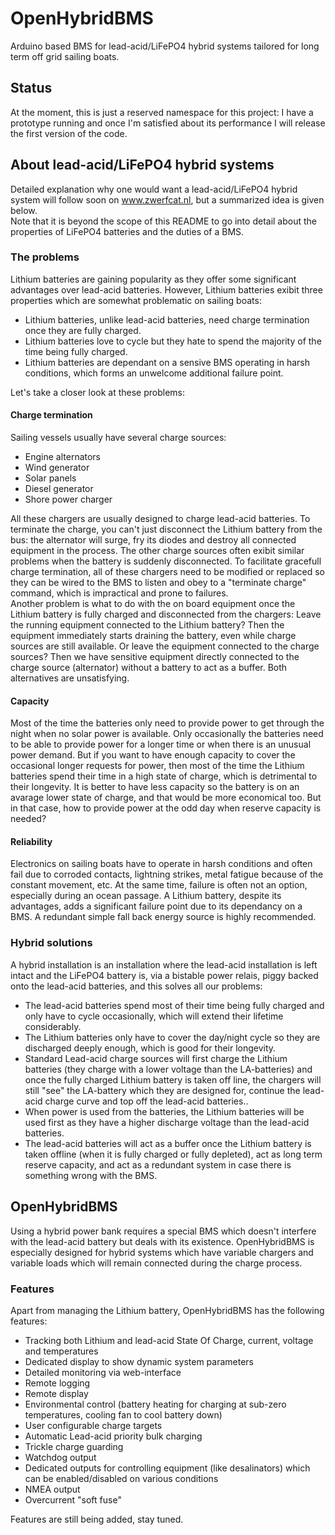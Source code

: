 # OpenHybridBMS
Arduino based BMS for lead-acid/LiFePO4 hybrid systems tailored for long term off grid sailing boats.<br>

## Status
At the moment, this is just a reserved namespace for this project:
I have a prototype running and once I'm satisfied about its performance I will release the first version of the code.

## About lead-acid/LiFePO4 hybrid systems
Detailed explanation why one would want a lead-acid/LiFePO4 hybrid system will follow soon on www.zwerfcat.nl, but  a summarized idea is given below.<br>
Note that it is beyond the scope of this README to go into detail about the properties of LiFePO4 batteries and the duties of a BMS.

### The problems
Lithium batteries are gaining popularity as they offer some significant advantages over lead-acid batteries. However, Lithium batteries exibit three properties which are somewhat problematic on sailing boats:
- Lithium batteries, unlike lead-acid batteries,  need charge termination once they are fully charged.
- Lithium batteries love to cycle but they hate to spend the majority of the time being fully charged.
- Lithium batteries are dependant on a sensive BMS operating in harsh conditions, which forms an unwelcome additional failure point.

Let's take a closer look at these problems:

#### Charge termination
Sailing vessels usually have several charge sources:
- Engine alternators
- Wind generator
- Solar panels
- Diesel generator
- Shore power charger

All these chargers are usually designed to charge lead-acid batteries. To terminate the charge, you can't just disconnect the Lithium battery from the bus: the alternator will surge, fry its diodes and destroy all connected equipment in the process. The other charge sources often exibit similar problems when the battery is suddenly disconnected. To facilitate gracefull charge termination, all of these chargers need to be modified or replaced so they can be wired to the BMS to listen and obey to a "terminate charge" command, which is impractical and prone to failures.<br>
Another problem is what to do with the on board equipment once the Lithium battery is fully charged and disconnected from the chargers: Leave the running equipment connected to the Lithium battery? Then the equipment immediately starts draining the battery, even while charge sources are still available. Or leave the equipment connected to the charge sources? Then we have sensitive equipment directly connected to the charge source (alternator) without a battery to act as a buffer. Both alternatives are unsatisfying.

#### Capacity
Most of the time the batteries only need to provide power to get through the night when no solar power is available. Only occasionally the batteries need to be able to provide power for a longer time or when there is an unusual power demand. But if you want to have enough capacity to cover the occasional longer requests for power, then most of the time the Lithium batteries spend their time in a high state of charge, which is detrimental to their longevity. It is better to have less capacity so the battery is on an avarage lower state of charge, and that would be more economical too. But in that case, how to provide power at the odd day when reserve capacity is needed?

#### Reliability
Electronics on sailing boats have to operate in harsh conditions and often fail due to corroded contacts, lightning strikes, metal fatigue because of the constant movement, etc. At the same time, failure is often not an option, especially during an ocean passage. A Lithium battery, despite its advantages, adds a significant failure point due to its dependancy on a BMS. A redundant simple fall back energy source is highly recommended.

### Hybrid solutions
A hybrid installation is an installation where the lead-acid installation is left intact and the LiFePO4 battery is, via a bistable power relais, piggy backed onto the lead-acid batteries, and this solves all our problems:
- The lead-acid batteries spend most of their time being fully charged and only have to cycle occasionally, which will extend their lifetime considerably.
- The Lithium batteries only have to cover the day/night cycle so they are discharged deeply enough, which is good for their longevity.
- Standard Lead-acid charge sources  will first charge the Lithium batteries (they charge with a lower voltage than the LA-batteries) and once the fully charged Lithium battery is taken off line, the chargers will still "see" the LA-battery which they are designed for, continue the lead-acid charge curve and top off the lead-acid batteries..
- When power is used from the batteries, the Lithium batteries will be used first as they have a higher discharge voltage than the lead-acid batteries.
- The lead-acid batteries will act as a buffer once the Lithium battery is taken offline (when it is fully charged or fully depleted), act as long term reserve capacity, and act as a redundant system in case there is something wrong with the BMS.

## OpenHybridBMS
Using a hybrid power bank requires a special BMS which doesn't interfere with the lead-acid battery but deals with its existence. OpenHybridBMS is especially designed for hybrid systems which have variable chargers and variable loads which will remain connected during the charge process.<br>

### Features
Apart from managing the Lithium battery, OpenHybridBMS has the following features:
- Tracking both Lithium and lead-acid State Of Charge, current, voltage and temperatures
- Dedicated display to show dynamic system parameters
- Detailed monitoring via web-interface
- Remote logging
- Remote display
- Environmental control (battery heating for charging at sub-zero temperatures, cooling fan to cool battery down)
- User configurable charge targets
- Automatic Lead-acid priority bulk charging
- Trickle charge guarding
- Watchdog output
- Dedicated outputs for controlling equipment (like desalinators) which can be enabled/disabled on various conditions
- NMEA output
- Overcurrent "soft fuse"

Features are still being added, stay tuned.
